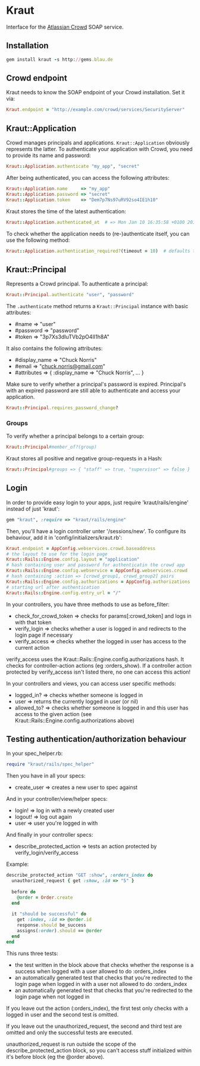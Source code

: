 Kraut
=====

Interface for the [Atlassian Crowd](http://www.atlassian.com/software/crowd/) SOAP service.

Installation
------------

```ruby
gem install kraut -s http://gems.blau.de
```

Crowd endpoint
--------------

Kraut needs to know the SOAP endpoint of your Crowd installation. Set it via:

```ruby
Kraut.endpoint = "http://example.com/crowd/services/SecurityServer"
```

Kraut::Application
------------------

Crowd manages principals and applications. `Kraut::Application` obviously represents the latter.
To authenticate your application with Crowd, you need to provide its name and password:

```ruby
Kraut::Application.authenticate "my_app", "secret"
```

After being authenticated, you can access the following attributes:

```ruby
Kraut::Application.name     => "my_app"
Kraut::Application.password => "secret"
Kraut::Application.token    => "Dem7p7Ns97uRV92so4IE1h10"
```

Kraut stores the time of the latest authentication:

```ruby
Kraut::Application.authenticated_at  # => Mon Jan 10 16:35:58 +0100 2011
```

To check whether the application needs to (re-)authenticate itself, you can use the following method:

```ruby
Kraut::Application.authentication_required?(timeout = 10)  # defaults to 10 minutes
```

Kraut::Principal
----------------

Represents a Crowd principal. To authenticate a principal:

```ruby
Kraut::Principal.authenticate "user", "password"
```

The `.authenticate` method returns a `Kraut::Principal` instance with basic attributes:

* #name     => "user"
* #password => "password"
* #token    => "3p7Xs3dIuTVb2pO4II1h8A"

It also contains the following attributes:

* #display_name => "Chuck Norris"
* #email        => "chuck.norris@gmail.com"
* #attributes   => { :display_name => "Chuck Norris", ... }

Make sure to verify whether a principal's password is expired. Principal's with an expired password are
still able to authenticate and access your application.

```ruby
Kraut::Principal.requires_password_change?
```

### Groups

To verify whether a principal belongs to a certain group:

```ruby
Kraut::Principal#member_of?(group)
```

Kraut stores all positive and negative group-requests in a Hash:

```ruby
Kraut::Principal#groups => { "staff" => true, "supervisor" => false }
```

Login
-----

In order to provide easy login to your apps, just require 'kraut/rails/engine' instead of just 'kraut':

```ruby
gem "kraut", :require => "kraut/rails/engine"
```

Then, you'll have a login controller unter '/sessions/new'. To configure its behaviour, add it in 'config/initializers/kraut.rb':

```ruby
Kraut.endpoint = AppConfig.webservices.crowd.baseaddress
# the layout to use for the login page
Kraut::Rails::Engine.config.layout = "application"
# hash containing user and password for authenticatin the crowd app
Kraut::Rails::Engine.config.webservice = AppConfig.webservices.crowd
# hash containing :action => [crowd_group1, crowd_group2] pairs
Kraut::Rails::Engine.config.authorizations = AppConfig.authorizations
# starting url after authentication
Kraut::Rails::Engine.config.entry_url = "/"
```

In your controllers, you have three methods to use as before_filter:

* check_for_crowd_token => checks for params[:crowd_token] and logs in with that token
* verify_login          => checks whether a user is logged in and redirects to the login page if necessary
* verify_access         => checks whether the logged in user has access to the current action

verify_access uses the Kraut::Rails::Engine.config.authorizations hash. It checks for controller-action actions (eg :orders_show). If a controller action protected by verify_access isn't listed there, no one can access this action!

In your controllers and views, you can access user specific methods:

* logged_in?  => checks whether someone is logged in
* user        => returns the currently logged in user (or nil)
* allowed_to? => checks whether someone is logged in and this user has access to the given action (see Kraut::Rails::Engine.config.authorizations above)

Testing authentication/authorization behaviour
----------------------------------------------

In your spec_helper.rb:

```ruby
require "kraut/rails/spec_helper"
```

Then you have in all your specs:

* create_user => creates a new user to spec against

And in your controller/view/helper specs:

* login!  => log in with a newly created user
* logout! => log out again
* user    => user you're logged in with

And finally in your controller specs:

* describe_protected_action => tests an action protected by verify_login/verify_access

Example:

```ruby
describe_protected_action "GET :show", :orders_index do
  unauthorized_request { get :show, :id => "5" }
  
  before do
    @order = Order.create
  end
  
  it "should be successful" do
    get :index, :id => @order.id
    response.should be_success
    assigns(:order).should == @order
  end
end
```

This runs three tests:

* the test written in the block above that checks whether the response is a success when logged with a user allowed to do :orders_index
* an automatically generated test that checks that you're redirected to the login page when logged in with a user not allowed to do :orders_index
* an automatically generated test that checks that you're redirected to the login page when not logged in

If you leave out the action (:orders_index), the first test only checks with a logged in user and the second test is omitted.

If you leave out the unauthorized_request, the second and third test are omitted and only the successful tests are executed.

unauthorized_request is run outside the scope of the describe_protected_action block, so you can't access stuff initialized within it's before block (eg the @order above).